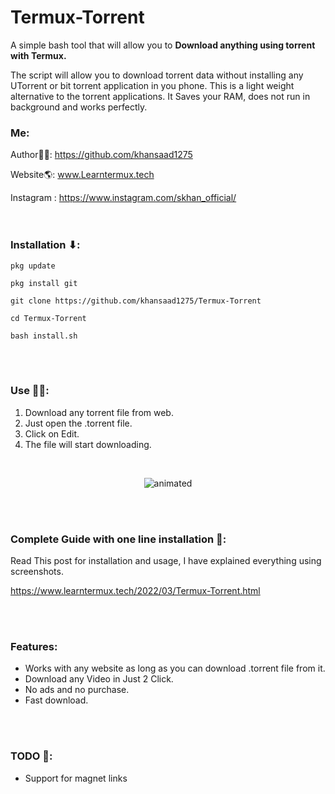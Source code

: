 # Termux-Torrent
A simple bash tool that will allow you to **Download anything using torrent with Termux.**

The script will allow you to download torrent data without installing any UTorrent or bit torrent application in you phone. This is a light weight alternative to the torrent applications. It Saves your RAM, does not run in background and works perfectly.

### Me:
Author👨‍💻: https://github.com/khansaad1275 <br>

Website🌎: www.Learntermux.tech <br>

Instagram : https://www.instagram.com/skhan_official/ <br>
<br>
<br>

### Installation ⬇:

`pkg update` <br>

`pkg install git` <br>

`git clone https://github.com/khansaad1275/Termux-Torrent` <br>

`cd Termux-Torrent` <br>

`bash install.sh` <br>



<br>
<br>

### Use 🏃‍♂️:

1. Download any torrent file from web.<br>
2. Just open the .torrent file.  <br>
3. Click on Edit. <br>
4. The file will start downloading.

<br>

<p align="center">
  <img src="https://user-images.githubusercontent.com/32749921/156878911-4a643059-825d-459a-af97-e28ec56ba425.gif" alt="animated" />
</p>



<br>
<br>

### Complete Guide with one line installation 🔗:
Read This post for installation and usage, I have explained everything using screenshots.

https://www.learntermux.tech/2022/03/Termux-Torrent.html

<br>
<br>

### Features:
- Works with any website as long as you can download .torrent file from it.
- Download any Video in Just 2 Click.
- No ads and no purchase.
- Fast download.

<br>
<br>

### TODO 📝:
- Support for magnet links
